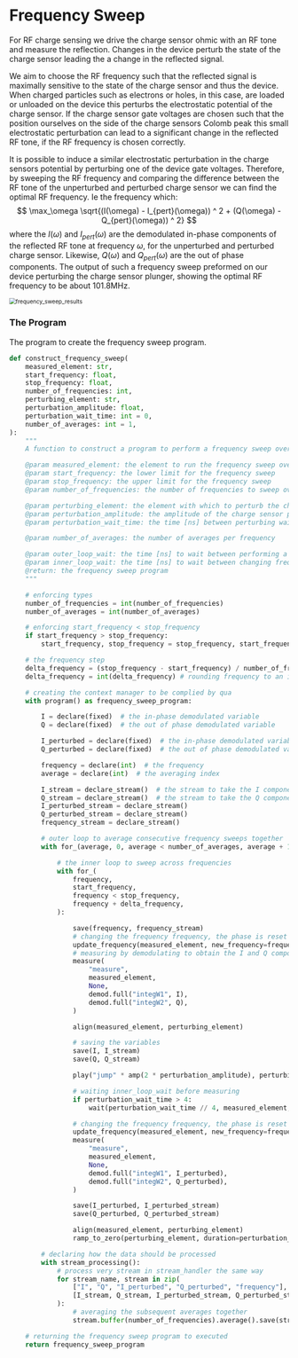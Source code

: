 # Frequency Sweep

For RF charge sensing we drive the charge sensor ohmic with an RF tone and measure the reflection. Changes in the device perturb the state of the charge sensor leading the a change in the reflected signal. 

We aim to choose the RF frequency such that the reflected signal is maximally sensitive to the state of the charge sensor and thus the device. When charged particles such as electrons or holes, in this case, are loaded or unloaded on the device this perturbs the electrostatic potential of the charge sensor. If the charge sensor gate voltages are chosen such that the position ourselves on the side of the charge sensors Colomb peak this small electrostatic perturbation can lead to a significant change in the reflected RF tone, if the RF frequency is chosen correctly. 

It is possible to induce a similar electrostatic perturbation in the charge sensors potential by perturbing one of the device gate voltages. Therefore, by sweeping the RF frequency and comparing the difference between the RF tone of the unperturbed and perturbed charge sensor we can find the optimal RF frequency. Ie the frequency which: 
$$
\max_\omega \sqrt{(I(\omega) - I_{pert}(\omega)) ^ 2 + (Q(\omega) - Q_{pert}(\omega)) ^ 2}
$$
where the $I(\omega)$ and $I_{pert}(\omega)$ are the demodulated in-phase components of the reflected RF tone at frequency $\omega$, for the unperturbed and perturbed charge sensor. Likewise,  $Q(\omega)$ and $Q_{pert}(\omega)$ are the out of phase components. The output of such a frequency sweep preformed on our device perturbing the charge sensor plunger, showing the optimal RF frequency to be about 101.8MHz. 

<img src="/home/barnaby/Documents/qualibs/examples/quantum_dots/_images/frequency_sweep_results.png" alt="frequency_sweep_results" style="zoom:72%;" />



### The Program 

The program to create the frequency sweep program. 

```python
def construct_frequency_sweep(
    measured_element: str,
    start_frequency: float,
    stop_frequency: float,
    number_of_frequencies: int,
    perturbing_element: str,
    perturbation_amplitude: float,
    perturbation_wait_time: int = 0,
    number_of_averages: int = 1,
):
    """
    A function to construct a program to perform a frequency sweep over 'element'.

    @param measured_element: the element to run the frequency sweep over
    @param start_frequency: the lower limit for the frequency sweep
    @param stop_frequency: the upper limit for the frequency sweep
    @param number_of_frequencies: the number of frequencies to sweep over

    @param perturbing_element: the element with which to perturb the charge sensor
    @param perturbation_amplitude: the amplitude of the charge sensor perturbation
    @param perturbation_wait_time: the time [ns] between perturbing wait time

    @param number_of_averages: the number of averages per frequency

    @param outer_loop_wait: the time [ns] to wait between performing a subsequent average
    @param inner_loop_wait: the time [ns] to wait between changing frequency and measuring
    @return: the frequency sweep program
    """

    # enforcing types
    number_of_frequencies = int(number_of_frequencies)
    number_of_averages = int(number_of_averages)

    # enforcing start_frequency < stop_frequency
    if start_frequency > stop_frequency:
        start_frequency, stop_frequency = stop_frequency, start_frequency

    # the frequency step
    delta_frequency = (stop_frequency - start_frequency) / number_of_frequencies
    delta_frequency = int(delta_frequency) # rounding frequency to an int

    # creating the context manager to be complied by qua
    with program() as frequency_sweep_program:

        I = declare(fixed)  # the in-phase demodulated variable
        Q = declare(fixed)  # the out of phase demodulated variable

        I_perturbed = declare(fixed)  # the in-phase demodulated variable
        Q_perturbed = declare(fixed)  # the out of phase demodulated variable

        frequency = declare(int)  # the frequency
        average = declare(int)  # the averaging index

        I_stream = declare_stream()  # the stream to take the I component
        Q_stream = declare_stream()  # the stream to take the Q component
        I_perturbed_stream = declare_stream()
        Q_perturbed_stream = declare_stream()
        frequency_stream = declare_stream()

        # outer loop to average consecutive frequency sweeps together
        with for_(average, 0, average < number_of_averages, average + 1):

            # the inner loop to sweep across frequencies
            with for_(
                frequency,
                start_frequency,
                frequency < stop_frequency,
                frequency + delta_frequency,
            ):

                save(frequency, frequency_stream)
                # changing the frequency frequency, the phase is reset to avoid sitting in the rotating frame
                update_frequency(measured_element, new_frequency=frequency, keep_phase=False)
                # measuring by demodulating to obtain the I and Q components
                measure(
                    "measure",
                    measured_element,
                    None,
                    demod.full("integW1", I),
                    demod.full("integW2", Q),
                )

                align(measured_element, perturbing_element)

                # saving the variables
                save(I, I_stream)
                save(Q, Q_stream)

                play("jump" * amp(2 * perturbation_amplitude), perturbing_element)

                # waiting inner_loop_wait before measuring
                if perturbation_wait_time > 4:
                    wait(perturbation_wait_time // 4, measured_element, perturbing_element)

                # changing the frequency frequency, the phase is reset to avoid sitting in the rotating frame
                update_frequency(measured_element, new_frequency=frequency, keep_phase=False)
                measure(
                    "measure",
                    measured_element,
                    None,
                    demod.full("integW1", I_perturbed),
                    demod.full("integW2", Q_perturbed),
                )

                save(I_perturbed, I_perturbed_stream)
                save(Q_perturbed, Q_perturbed_stream)

                align(measured_element, perturbing_element)
                ramp_to_zero(perturbing_element, duration=perturbation_wait_time // 4)

        # declaring how the data should be processed
        with stream_processing():
            # process very stream in stream_handler the same way
            for stream_name, stream in zip(
                ["I", "Q", "I_perturbed", "Q_perturbed", "frequency"],
                [I_stream, Q_stream, I_perturbed_stream, Q_perturbed_stream, frequency_stream],
            ):
                # averaging the subsequent averages together
                stream.buffer(number_of_frequencies).average().save(stream_name)

    # returning the frequency sweep program to executed
    return frequency_sweep_program

```

